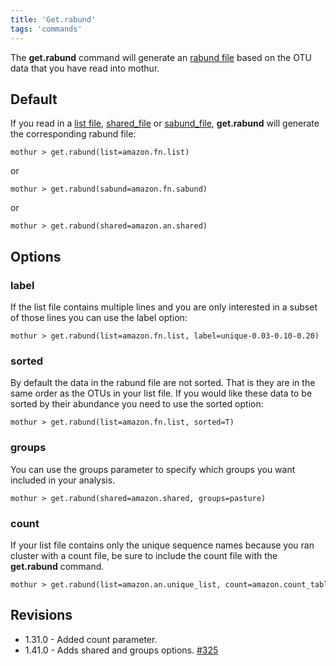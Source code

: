 ```yaml
---
title: 'Get.rabund'
tags: 'commands'
---
```

The **get.rabund** command will generate an [rabund
file](rabund_file) based on the OTU data that you have read
into mothur.

## Default

If you read in a [list file](list_file),
[shared\_file](shared_file) or
[sabund\_file](sabund_file), **get.rabund** will generate the
corresponding rabund file:

    mothur > get.rabund(list=amazon.fn.list)

or

    mothur > get.rabund(sabund=amazon.fn.sabund)

or

    mothur > get.rabund(shared=amazon.an.shared)

## Options

### label

If the list file contains multiple lines and you are only interested in
a subset of those lines you can use the label option:

    mothur > get.rabund(list=amazon.fn.list, label=unique-0.03-0.10-0.20)

### sorted

By default the data in the rabund file are not sorted. That is they are
in the same order as the OTUs in your list file. If you would like these
data to be sorted by their abundance you need to use the sorted option:

    mothur > get.rabund(list=amazon.fn.list, sorted=T)

### groups

You can use the groups parameter to specify which groups you want
included in your analysis.

    mothur > get.rabund(shared=amazon.shared, groups=pasture)

### count

If your list file contains only the unique sequence names because you
ran cluster with a count file, be sure to include the count file with
the **get.rabund** command.

    mothur > get.rabund(list=amazon.an.unique_list, count=amazon.count_table)

## Revisions

-   1.31.0 - Added count parameter.
-   1.41.0 - Adds shared and groups options.
    [\#325](https://github.com/mothur/mothur/issues/325)


